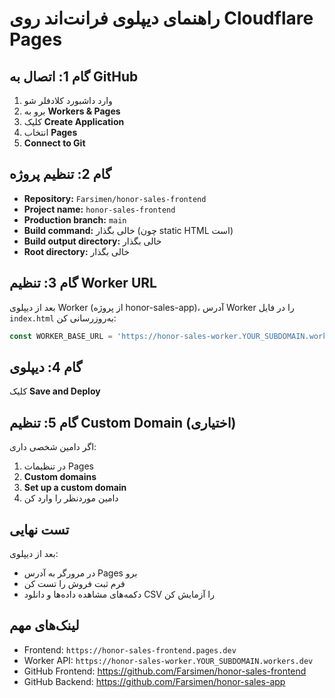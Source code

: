 # راهنمای دیپلوی فرانت‌اند روی Cloudflare Pages

## گام 1: اتصال به GitHub

1. وارد داشبورد کلادفلر شو
2. برو به **Workers & Pages**
3. کلیک **Create Application**
4. انتخاب **Pages**
5. **Connect to Git**

## گام 2: تنظیم پروژه

- **Repository:** `Farsimen/honor-sales-frontend`
- **Project name:** `honor-sales-frontend`
- **Production branch:** `main`
- **Build command:** خالی بگذار (چون static HTML است)
- **Build output directory:** خالی بگذار
- **Root directory:** خالی بگذار

## گام 3: تنظیم Worker URL

بعد از دیپلوی Worker (از پروژه honor-sales-app)، آدرس Worker را در فایل `index.html` به‌روزرسانی کن:

```javascript
const WORKER_BASE_URL = 'https://honor-sales-worker.YOUR_SUBDOMAIN.workers.dev';
```

## گام 4: دیپلوی

کلیک **Save and Deploy**

## گام 5: تنظیم Custom Domain (اختیاری)

اگر دامین شخصی داری:

1. در تنظیمات Pages
2. **Custom domains**
3. **Set up a custom domain**
4. دامین موردنظر را وارد کن

## تست نهایی

بعد از دیپلوی:
- در مرورگر به آدرس Pages برو
- فرم ثبت فروش را تست کن
- دکمه‌های مشاهده داده‌ها و دانلود CSV را آزمایش کن

## لینک‌های مهم

- Frontend: `https://honor-sales-frontend.pages.dev`
- Worker API: `https://honor-sales-worker.YOUR_SUBDOMAIN.workers.dev`
- GitHub Frontend: https://github.com/Farsimen/honor-sales-frontend
- GitHub Backend: https://github.com/Farsimen/honor-sales-app